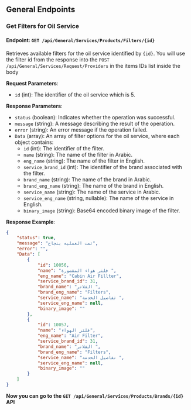 ## General Endpoints

### Get Filters for Oil Service

#### Endpoint: `GET /api/General/Services/Products/Filters/{id}`

Retrieves available filters for the oil service identified by `{id}`. You will use the filter id from the response into the `POST /api/General/Services/Request/Providers` in the items IDs list inside the body

**Request Parameters**:
- `id` (int): The identifier of the oil service which is 5.

**Response Parameters**:
- `status` (boolean): Indicates whether the operation was successful.
- `message` (string): A message describing the result of the operation.
- `error` (string): An error message if the operation failed.
- `Data` (array): An array of filter options for the oil service, where each object contains:
  - `id` (int): The identifier of the filter.
  - `name` (string): The name of the filter in Arabic.
  - `eng_name` (string): The name of the filter in English.
  - `service_brand_id` (int): The identifier of the brand associated with the filter.
  - `brand_name` (string): The name of the brand in Arabic.
  - `brand_eng_name` (string): The name of the brand in English.
  - `service_name` (string): The name of the service in Arabic.
  - `service_eng_name` (string, nullable): The name of the service in English.
  - `binary_image` (string): Base64 encoded binary image of the filter.

**Response Example**:
```json
{
    "status": true,
    "message": "تمت العمليه بنجاح",
    "error": "",
    "Data": [
        {
            "id": 10056,
            "name": "فلتر هواء المقصورة ",
            "eng_name": "Cabin Air Fillter",
            "service_brand_id": 31,
            "brand_name": "الفلاتر ",
            "brand_eng_name": "Filters",
            "service_name": "تفاصيل الخدمة ",
            "service_eng_name": null,
            "binary_image": ""
        },
        {
            "id": 10057,
            "name": "فلتر الهواء",
            "eng_name": "Air Filter",
            "service_brand_id": 31,
            "brand_name": "الفلاتر ",
            "brand_eng_name": "Filters",
            "service_name": "تفاصيل الخدمة ",
            "service_eng_name": null,
            "binary_image": ""
        }
    ]
}
```

**Now you can go to the `GET /api/General/Services/Products/Brands/{id}` API**

